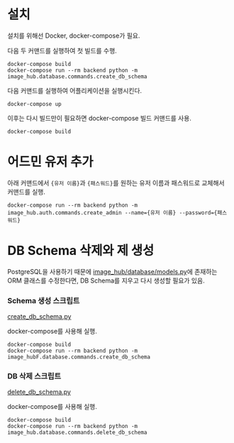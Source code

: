 # 설치

설치를 위해선 Docker, docker-compose가 필요.

다음 두 커맨드를 실행하여 첫 빌드를 수행.
```shell
docker-compose build
docker-compose run --rm backend python -m image_hub.database.commands.create_db_schema
```

다음 커맨드를 실행하여 어플리케이션을 실행시킨다.
```shell
docker-compose up
```

이후는 다시 빌드만이 필요하면 docker-compose 빌드 커맨드를 사용.
```shell
docker-compose build
```

# 어드민 유저 추가

아래 커맨드에서 `{유저 이름}`과 `{패스워드}`를 원하는 유저 이름과 패스워드로 교체해서 커맨드를 실행.
```shell
docker-compose run --rm backend python -m image_hub.auth.commands.create_admin --name={유저 이름} --password={패스워드}
```

# DB Schema 삭제와 제 생성
PostgreSQL을 사용하기 때문에 [image_hub/database/models.py](image_hub/database/models.py)에 존재하는 ORM 클래스를 수정한다면,
DB Schema를 지우고 다시 생성할 필요가 있음.

### Schema 생성 스크립트
[create_db_schema.py](image_hub/database/commands/create_db_schema.py)

docker-compose를 사용해 실행.
```shell
docker-compose build
docker-compose run --rm backend python -m image_hubF.database.commands.create_db_schema
```

### DB 삭제 스크립트
[delete_db_schema.py](image_hub/database/commands/delete_db_schema.py)

docker-compose를 사용해 실행.
```shell
docker-compose build
docker-compose run --rm backend python -m image_hub.database.commands.delete_db_schema
```

